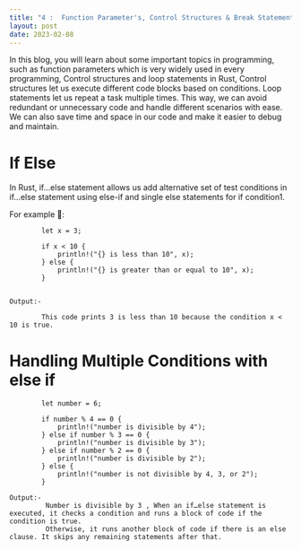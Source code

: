 ```yaml
---
title: "4 :  Function Parameter's, Control Structures & Break Statement's"
layout: post
date: 2023-02-08
---
```

In this blog, you will learn about some important topics in programming, such as function parameters which is very widely used in every programming, Control structures and loop statements in Rust, Control structures let us execute different code blocks based on conditions. Loop statements let us repeat a task multiple times. This way, we can avoid redundant or unnecessary code and handle different scenarios with ease. We can also save time and space in our code and make it easier to debug and maintain.


# If Else

In Rust, if…else statement allows us add alternative set of test conditions in if…else statement using else-if and single else statements for if condition1. 

For example 🦖:

            let x = 3;

            if x < 10 {
                println!("{} is less than 10", x);
            } else {
                println!("{} is greater than or equal to 10", x);
            }
    
    
    Output:-
        
            This code prints 3 is less than 10 because the condition x < 10 is true.
            
# Handling Multiple Conditions with else if      

            let number = 6;

            if number % 4 == 0 {
                println!("number is divisible by 4");
            } else if number % 3 == 0 {
                println!("number is divisible by 3");
            } else if number % 2 == 0 {
                println!("number is divisible by 2");
            } else {
                println!("number is not divisible by 4, 3, or 2");
            }
            
    Output:-
             Number is divisible by 3 , When an if…else statement is executed, it checks a condition and runs a block of code if the condition is true.
             Otherwise, it runs another block of code if there is an else clause. It skips any remaining statements after that.

